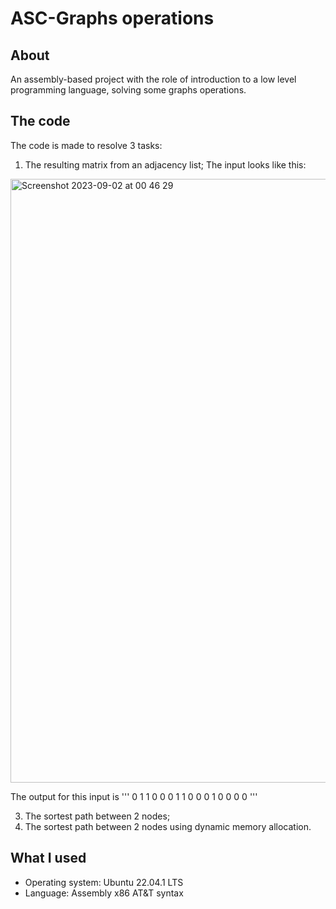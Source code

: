 # ASC-Graphs operations
## About
An assembly-based project with the role of introduction to a low level programming language, solving some graphs operations.

## The code
The code is made to resolve 3 tasks:
1. The resulting matrix from an adjacency list;
The input looks like this:
<img width="966" alt="Screenshot 2023-09-02 at 00 46 29" src="https://github.com/TaviF24/ASC-Matrix_multiplication_with_dynamic_memory_allocation/assets/118764142/6873329e-b876-4071-9a97-50bec67830aa">

The output for this input is
'''
  0 1 1 0
  0 0 1 1
  0 0 0 1
  0 0 0 0
'''


3. The sortest path between 2 nodes;
4. The sortest path between 2 nodes using dynamic memory allocation.



## What I used
- Operating system: Ubuntu 22.04.1 LTS
- Language: Assembly x86 AT&T syntax

